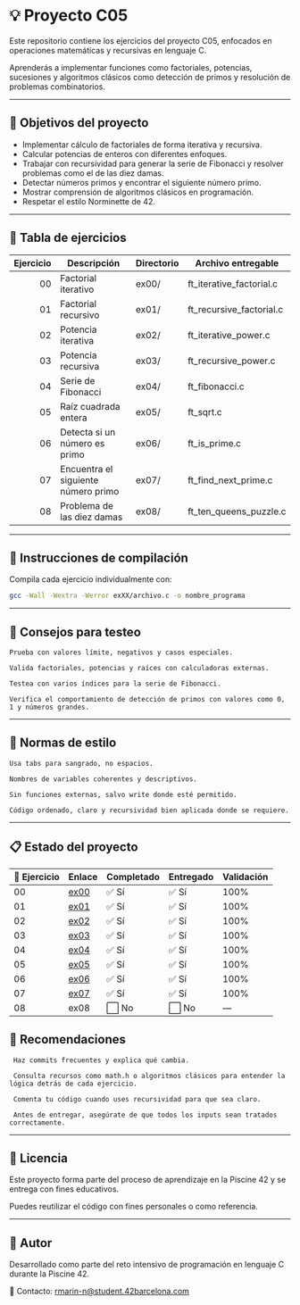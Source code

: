 # 💡 Proyecto C05

Este repositorio contiene los ejercicios del proyecto C05, enfocados en operaciones matemáticas y recursivas en lenguaje C. 

Aprenderás a implementar funciones como factoriales, potencias, sucesiones y algoritmos clásicos como detección de primos y resolución de problemas combinatorios.

---

## 🎯 Objetivos del proyecto

- Implementar cálculo de factoriales de forma iterativa y recursiva.
- Calcular potencias de enteros con diferentes enfoques.
- Trabajar con recursividad para generar la serie de Fibonacci y resolver problemas como el de las diez damas.
- Detectar números primos y encontrar el siguiente número primo.
- Mostrar comprensión de algoritmos clásicos en programación.
- Respetar el estilo Norminette de 42.

---

## 📁 Tabla de ejercicios

| Ejercicio | Descripción                         | Directorio | Archivo entregable          |
|----------:|-------------------------------------|------------|------------------------------|
| 00        | Factorial iterativo                 | ex00/      | ft_iterative_factorial.c     |
| 01        | Factorial recursivo                 | ex01/      | ft_recursive_factorial.c     |
| 02        | Potencia iterativa                  | ex02/      | ft_iterative_power.c         |
| 03        | Potencia recursiva                  | ex03/      | ft_recursive_power.c         |
| 04        | Serie de Fibonacci                  | ex04/      | ft_fibonacci.c               |
| 05        | Raíz cuadrada entera                | ex05/      | ft_sqrt.c                    |
| 06        | Detecta si un número es primo       | ex06/      | ft_is_prime.c                |
| 07        | Encuentra el siguiente número primo | ex07/      | ft_find_next_prime.c         |
| 08        | Problema de las diez damas          | ex08/      | ft_ten_queens_puzzle.c       |

---

## 🔧 Instrucciones de compilación

Compila cada ejercicio individualmente con:

```bash
gcc -Wall -Wextra -Werror exXX/archivo.c -o nombre_programa
```

---

## 🧪 Consejos para testeo
    Prueba con valores límite, negativos y casos especiales.

    Valida factoriales, potencias y raíces con calculadoras externas.

    Testea con varios índices para la serie de Fibonacci.

    Verifica el comportamiento de detección de primos con valores como 0, 1 y números grandes.

---

## 📐 Normas de estilo
    Usa tabs para sangrado, no espacios.

    Nombres de variables coherentes y descriptivos.

    Sin funciones externas, salvo write donde esté permitido.

    Código ordenado, claro y recursividad bien aplicada donde se requiere.

---

## 📋 Estado del proyecto

| 🧩 Ejercicio | Enlace                                 | Completado | Entregado | Validación |
|--------------|----------------------------------------|------------|-----------|------------|
| 00           | [ex00](./ex00/)                        | ✅ Sí      | ✅ Sí      | 100%       |
| 01           | [ex01](./ex01/)                        | ✅ Sí      | ✅ Sí      | 100%       |
| 02           | [ex02](./ex02/)                        | ✅ Sí      | ✅ Sí      | 100%       |
| 03           | [ex03](./ex03/)                        | ✅ Sí      | ✅ Sí      | 100%       |
| 04           | [ex04](./ex04/)                        | ✅ Sí      | ✅ Sí      | 100%       |
| 05           | [ex05](./ex05/)                        | ✅ Sí      | ✅ Sí      | 100%       |
| 06           | [ex06](./ex06/)                        | ✅ Sí      | ✅ Sí      | 100%       |
| 07           | [ex07](./ex07/)                        | ✅ Sí      | ✅ Sí      | 100%       |
| 08           | ex08                                   | ⬜ No      | ⬜ No      | —          |


## 📌 Recomendaciones
     Haz commits frecuentes y explica qué cambia.

     Consulta recursos como math.h o algoritmos clásicos para entender la lógica detrás de cada ejercicio.

     Comenta tu código cuando uses recursividad para que sea claro.

     Antes de entregar, asegúrate de que todos los inputs sean tratados correctamente.

---

## 📜 Licencia
Este proyecto forma parte del proceso de aprendizaje en la Piscine 42 y se entrega con fines educativos. 

Puedes reutilizar el código con fines personales o como referencia.

---

## 🙋 Autor
Desarrollado como parte del reto intensivo de programación en lenguaje C durante la Piscine 42.

📧 Contacto: rmarin-n@student.42barcelona.com
